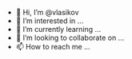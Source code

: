 - 👋 Hi, I’m @vlasikov
- 👀 I’m interested in ...
- 🌱 I’m currently learning ...
- 💞️ I’m looking to collaborate on ...
- 📫 How to reach me ...

<!---
vlasikov/vlasikov is a ✨ special ✨ repository because its `README.md` (this file) appears on your GitHub profile.
You can click the Preview link to take a look at your changes.
--->
